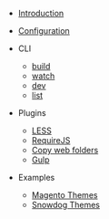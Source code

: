 * [Introduction](/)

* [Configuration](configuration.md)

* CLI
  * [build](tasks/build.md)
  * [watch](tasks/watch.md)
  * [dev](tasks/dev.md)
  * [list](tasks/list.md)

* Plugins
  * [LESS](plugins/less.md)
  * [RequireJS](plugins/requirejs.md)
  * [Copy web folders](plugins/web.md)
  * [Gulp](plugins/gulp.md)

* Examples
  * [Magento Themes](examples/magento-themes.md)
  * [Snowdog Themes](examples/snowdog-themes.md)
